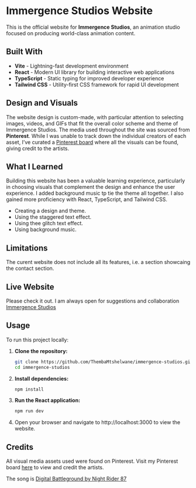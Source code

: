 # Immergence Studios Website

This is the official website for **Immergence Studios**, an animation studio focused on producing world-class animation content.

## Built With

- **Vite** - Lightning-fast development environment
- **React** - Modern UI library for building interactive web applications
- **TypeScript** - Static typing for improved developer experience
- **Tailwind CSS** - Utility-first CSS framework for rapid UI development

## Design and Visuals

The website design is custom-made, with particular attention to selecting images, videos, and GIFs that fit the overall color scheme and theme of Immergence Studios. The media used throughout the site was sourced from **Pinterest**. While I was unable to track down the individual creators of each asset, I’ve curated a [Pinterest board](https://za.pinterest.com/thembamtshelwane/immergence-studios-demo/) where all the visuals can be found, giving credit to the artists.

## What I Learned

Building this website has been a valuable learning experience, particularly in choosing visuals that complement the design and enhance the user experience. I added background music tp tie the theme all together. I also gained more proficiency with React, TypeScript, and Tailwind CSS.

- Creating a design and theme.
- Using the staggered text effect.
- Using thee glitch text effect.
- Using background music.

## Limitations

The curent website does not include all its features, i.e. a section showcaing the contact section.

## Live Website

Please check it out. I am always open for suggestions and collaboration [Immergence Studios](https://immergence-studios.vercel.app/)

## Usage

To run this project locally:

1. **Clone the repository:**

   ```bash
   git clone https://github.com/ThembaMtshelwane/immergence-studios.git
   cd immergence-studios

   ```

2. **Install dependencies:**

   ```bash
   npm install

   ```

3. **Run the React application:**

   ```bash
   npm run dev

   ```

4. Open your browser and navigate to http://localhost:3000 to view the website.

## Credits

All visual media assets used were found on Pinterest. Visit my Pinterest board [here](https://za.pinterest.com/thembamtshelwane/immergence-studios-demo/) to view and credit the artists.

The song is [Digital Battleground by Night Rider 87](https://artlist.io/royalty-free-music/song/digital-battleground/77628)
